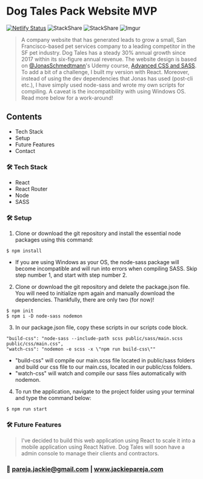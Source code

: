 # Dog Tales Pack Website MVP
[![Netlify Status](https://api.netlify.com/api/v1/badges/0e1425c2-cb6e-41c6-8197-d9e55dbdc852/deploy-status)](https://app.netlify.com/sites/dogtalespack/deploys)
![StackShare](https://img.shields.io/badge/REACT-BUILD-blue)
![StackShare](https://img.shields.io/badge/Windows%20OS-Not%20Compatible-red)
![Imgur](https://i.imgur.com/tYeCFU8.png)

> A company website that has generated leads to grow a small, San Francisco-based pet services company to a leading competitor in the SF pet industry. Dog Tales has a steady 30% annual growth since 2017 within its six-figure annual revenue. The website design is based on [@JonasSchmedtmann](https://codingheroes.io/)'s Udemy course, [Advanced CSS and SASS](https://www.udemy.com/course/advanced-css-and-sass/). To add a bit of a challenge, I built my version with React. Moreover, instead of using the dev dependencies that Jonas has used (post-cli etc.), I have simply used node-sass and wrote my own scripts for compiling. A caveat is the incompatibility with using Windows OS. Read more below for a work-around!
## Contents

- Tech Stack
- Setup
- Future Features
- Contact


### :hammer_and_wrench: Tech Stack
- React
- React Router
- Node
- SASS

### :hammer_and_wrench: Setup
1. Clone or download the git repository and install the essential node packages using this command:
```
$ npm install
```
- If you are using Windows as your OS, the node-sass package will become incompatible and will run into errors when compiling SASS. Skip step number 1, and start with step number 2.

2. Clone or download the git repository and delete the package.json file. You will need to initialize npm again and manually download the dependencies. Thankfully, there are only two (for now)!
```
$ npm init
$ npm i -D node-sass nodemon
```
3. In our package.json file, copy these scripts in our scripts code block.
```
"build-css": "node-sass --include-path scss public/sass/main.scss public/css/main.css",
"watch-css": "nodemon -e scss -x \"npm run build-css\""
```
- "build-css" will compile our main.scss file located in public/sass folders and build our css file to our main.css, located in our public/css folders.
- "watch-css" will watch and compile our sass files automatically with nodemon.


4. To run the application, navigate to the project folder using your terminal and type the command below:
```
$ npm run start
```


### :hammer_and_wrench: Future Features
> I've decided to build this web application using React to scale it into a mobile application using React Native. Dog Tales will soon have a admin console to manage their clients and contractors.

### :pushpin: pareja.jackie@gmail.com | www.jackiepareja.com
